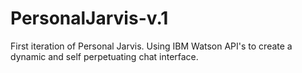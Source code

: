# PersonalJarvis-v.1
First iteration of Personal Jarvis. Using IBM Watson API's to create a dynamic and self perpetuating chat interface.
